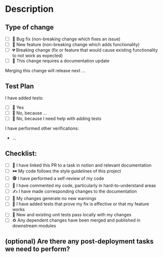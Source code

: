 # Description

<!-- 
Please include a summary of the changes and the related issue.
Please also include relevant motivation and context.
List any dependencies that are required for this change.
-->

## Type of change

- [ ] 🐞 Bug fix (non-breaking change which fixes an issue)
- [ ] 🚀 New feature (non-breaking change which adds functionality)
- [ ] 💔 Breaking change (fix or feature that would cause existing functionality to not work as expected)
- [ ] 📝 This change requires a documentation update

<!--
Do you plan to create a new release from this change?
If so, mention what version you plan to increment: major, minor or patch.
Note that we follow semver rules for incrementing versions: https://semver.org
-->

Merging this change will release next ...

## Test Plan

<!-- 
Please describe the tests that you ran to verify your changes. 
Provide instructions so the reviewer can reproduce.
Please also list any relevant details for your test configuration or setup.
-->

I have added tests:

- [ ] 🙆 Yes
- [ ] 🙅 No, because ... <!-- add your explanation here -->
- [ ] 🙋 No, because I need help with adding tests

I have performed other verifications:

- ...

<!-- Describe how you tested your change and how the tests can be reproduced -->

## Checklist:

<!--
This checklist is primarily for you, the author of this PR, but it also helps the reviewers understand if anything is missing.
We therefore follow the next rules:

- Check every item that's completed
- Any items that are pending should be unchecked, until they're done.
- Any items that are not applicable to this PR should be removed so they don't create unnecessary questions
-->

- [ ] 🔗 I have linked this PR to a task in notion and relevant documentation
- [ ] 🕶️ My code follows the style guidelines of this project
- [ ] 🕵️ I have performed a self-review of my code
- [ ] 💭 I have commented my code, particularly in hard-to-understand areas
- [ ] ✍️ I have made corresponding changes to the documentation
- [ ] 📣 My changes generate no new warnings
- [ ] 🧪 I have added tests that prove my fix is effective or that my feature works
- [ ] 🔬 New and existing unit tests pass locally with my changes
- [ ] ♻️  Any dependent changes have been merged and published in downstream modules

## (optional) Are there any post-deployment tasks we need to perform?

<!-- describe anything that needs to be performed after the code is merged, if applicable -->
